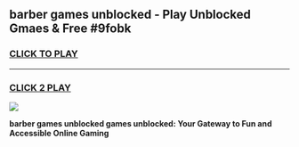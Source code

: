 
## barber games unblocked - Play Unblocked Gmaes & Free #9fobk
<h3>
<a href="https://premium.freeplayer.one?title=barber_games_unblocked&ref=01M">CLICK TO PLAY</a></h3>
<hr>

<h3>
<a href="https://premium.freeplayer.one?title=barber_games_unblocked&ref=01M">CLICK 2 PLAY</a>
  
</h3>

<a href="https://premium.freeplayer.one?title=barber_games_unblocked&ref=01M"><img src="https://clearcache.store/games.png"></a>


**barber games unblocked games unblocked: Your Gateway to Fun and Accessible Online Gaming**
